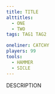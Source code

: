 ```yaml
---
title: TITLE
alttitles:
  - ONE
  - TWO
tags: TAG1 TAG2

oneliner: CATCHY
players: 99
tools:
  - HAMMER
  - SICLE
---
```

DESCRIPTION
